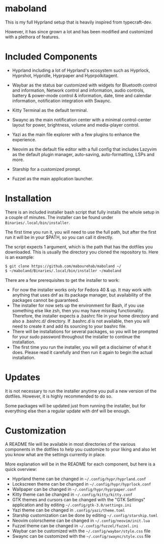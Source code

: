 # maboland

This is my full Hyprland setup that is heavily inspired from typecraft-dev.

However, it has since grown a lot and has been modified and customized with a plethora of features.

# Included Components

- Hyprland including a lot of Hyprland's ecosystem such as Hyprlock, Hyprshot, Hypridle, Hyprpaper and Hyprpolkitagent.

- Waybar as the status bar customized with widgets for Bluetooth control and information, Network control and information, audio controls, battery & power-mode control & information, date, time and calendar information, notification integration with Swaync.

- Kitty Terminal as the default terminal.

- Swaync as the main notification center with a minimal control-center layout for power, brightness, volume and media-player control.

- Yazi as the main file explorer with a few plugins to enhance the experience.

- Neovim as the default file editor with a full config that includes Lazyvim as the default plugin manager, auto-saving, auto-formatting, LSPs and more.

- Starship for a customized prompt.

- Fuzzel as the main application launcher.

# Installation

There is an included installer bash script that fully installs the whole setup in a couple of minutes.
The installer can be found under `Binaries/.local/bin/installer`.

The first time you run it, you will need to use the full path, but after the first run it will be in your $PATH, so you can call it directly.

The script expects 1 argument, which is the path that has the dotfiles you downloaded. This is usually the directory you cloned the repository to. Here is an example:

```bash
$ git clone https://github.com/mabourehab/maboland ~/
$ ~/maboland/Binaries/.local/bin/installer ~/maboland
```

There are a few prerequisites to get the installer to work:

- For now the installer works only for Fedora 40 & up. It may work with anything that uses dnf as its package manager, but availability of the packages cannot be guaranteed.
- The installer for now sets up the environment for Bash, if you use something else like zsh, then you may have missing functionality. Therefore, the installer expects a .bashrc file in your home directory and also a .bashrc.d/ directory. If .bashrc.d is not available, then you will need to create it and add its sourcing to your bashrc file.
- There will be installations for several packages, so you will be prompted for your sudo password throughout the installer to continue the installation.
- The first time you run the installer, you will get a disclaimer of what it does. Please read it carefully and then run it again to begin the actual installation.

# Updates

It is not necessary to run the installer anytime you pull a new version of the dotfiles. However, it is highly recommended to do so.

Some packages will be updated just from running the installer, but for everything else then a regular update with dnf will be enough.

# Customization

A README file will be available in most directories of the various components in the dotfiles to help you customize to your liking and also let you know what are the settings currently in place.

More explanation will be in the README for each component, but here is a quick overview:

- Hyprland theme can be changed in `~/.config/hypr/hyprland.conf`
- Lockscreen theme can be changed in `~/.config/hypr/hyprlock.conf`
- Wallpaper can be changed in `~/.config/hypr/hyprpaper.conf`
- Kitty theme can be changed in `~/.config/kitty/kitty.conf`
- GTK themes and cursors can be changed with the "GTK Settings" application and by editing `~/.config/gtk-3.0/settings.ini`
- Yazi theme can be changed in `.config/yazi/theme.toml`
- Starship customization can be done by editing `~/.config/starship.toml`
- Neovim colorscheme can be changed in `~/.config/neovim/init.lua`
- Fuzzel theme can be changed in `~/.config/fuzzel/fuzzel.ini`
- Waybar can be customized with the `~/.config/waybar/style.css` file
- Swaync can be customized with the `~/.config/swaync/style.css` file
